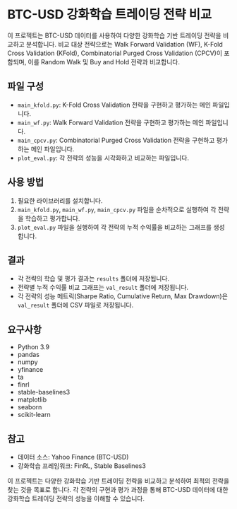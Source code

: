 # BTC-USD 강화학습 트레이딩 전략 비교

이 프로젝트는 BTC-USD 데이터를 사용하여 다양한 강화학습 기반 트레이딩 전략을 비교하고 분석합니다. 비교 대상 전략으로는 Walk Forward Validation (WF), K-Fold Cross Validation (KFold), Combinatorial Purged Cross Validation (CPCV)이 포함되며, 이를 Random Walk 및 Buy and Hold 전략과 비교합니다.

## 파일 구성

- `main_kfold.py`: K-Fold Cross Validation 전략을 구현하고 평가하는 메인 파일입니다.
- `main_wf.py`: Walk Forward Validation 전략을 구현하고 평가하는 메인 파일입니다.
- `main_cpcv.py`: Combinatorial Purged Cross Validation 전략을 구현하고 평가하는 메인 파일입니다.
- `plot_eval.py`: 각 전략의 성능을 시각화하고 비교하는 파일입니다.

## 사용 방법

1. 필요한 라이브러리를 설치합니다.
2. `main_kfold.py`, `main_wf.py`, `main_cpcv.py` 파일을 순차적으로 실행하여 각 전략을 학습하고 평가합니다.
3. `plot_eval.py` 파일을 실행하여 각 전략의 누적 수익률을 비교하는 그래프를 생성합니다.

## 결과

- 각 전략의 학습 및 평가 결과는 `results` 폴더에 저장됩니다.
- 전략별 누적 수익률 비교 그래프는 `val_result` 폴더에 저장됩니다.
- 각 전략의 성능 메트릭(Sharpe Ratio, Cumulative Return, Max Drawdown)은 `val_result` 폴더에 CSV 파일로 저장됩니다.

## 요구사항

- Python 3.9
- pandas
- numpy
- yfinance
- ta
- finrl
- stable-baselines3
- matplotlib
- seaborn
- scikit-learn

## 참고

- 데이터 소스: Yahoo Finance (BTC-USD)
- 강화학습 프레임워크: FinRL, Stable Baselines3

이 프로젝트는 다양한 강화학습 기반 트레이딩 전략을 비교하고 분석하여 최적의 전략을 찾는 것을 목표로 합니다. 각 전략의 구현과 평가 과정을 통해 BTC-USD 데이터에 대한 강화학습 트레이딩 전략의 성능을 이해할 수 있습니다.
